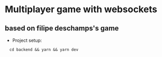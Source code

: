 # Multiplayer game with websockets
## based on filipe deschamps's game

- Project setup: 
````
  cd backend && yarn && yarn dev

````